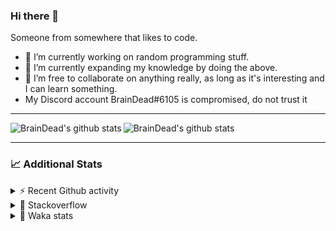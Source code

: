 ### Hi there 👋

Someone from somewhere that likes to code.

- 🔭 I’m currently working on random programming stuff.
- 🌱 I’m currently expanding my knowledge by doing the above.
- 👯 I’m free to collaborate on anything really, as long as it's interesting and I can learn something.
- My Discord account BrainDead#6105 is compromised, do not trust it
<hr>


<img alt="BrainDead's github stats" align="left" src="https://github-readme-stats.vercel.app/api?username=albertopoljak&count_private=true&show_icons=true&theme=radical&hide_border=true"/>
<img alt="BrainDead's github stats" align="left" src="https://github-readme-stats.vercel.app/api/top-langs/?username=albertopoljak&layout=compact&theme=radical&hide_border=true&card_width=250"/>
<br clear="left"/>

<hr>

### 📈 Additional Stats

<details>
  <summary>⚡ Recent Github activity</summary>
  <br/>

  <!--START_SECTION:activity-->
1. 🗣 Commented on [#30](https://github.com/albertopoljak/Licensy/issues/30) in [albertopoljak/Licensy](https://github.com/albertopoljak/Licensy)
2. ❗️ Opened issue [#30](https://github.com/albertopoljak/Licensy/issues/30) in [albertopoljak/Licensy](https://github.com/albertopoljak/Licensy)
3. 🗣 Commented on [#25](https://github.com/albertopoljak/Licensy/issues/25) in [albertopoljak/Licensy](https://github.com/albertopoljak/Licensy)
4. ❗️ Closed issue [#27](https://github.com/albertopoljak/Licensy/issues/27) in [albertopoljak/Licensy](https://github.com/albertopoljak/Licensy)
5. 🎉 Merged PR [#24](https://github.com/albertopoljak/Licensy/pull/24) in [albertopoljak/Licensy](https://github.com/albertopoljak/Licensy)
  <!--END_SECTION:activity-->
</details>

<details>
  <summary>👀 Stackoverflow</summary>

  [![Omid Nikrah StackOverflow](https://github-readme-stackoverflow.vercel.app/?userID=11311072&theme=dark)](https://stackoverflow.com/users/11311072/braindead)

</details>

<details>
  <summary>🤖 Waka stats</summary>
  <br/>

  <!--START_SECTION:waka-->
![Profile Views](http://img.shields.io/badge/Profile%20Views-6-blue)

![Lines of code](https://img.shields.io/badge/From%20Hello%20World%20I%27ve%20Written-259264%20lines%20of%20code-blue)

**🐱 My Github Data** 

> 🏆 676 Contributions in the Year 2021
 > 
> 📦 148.8 kB Used in Github's Storage 
 > 
> 💼 Opted to Hire
 > 
> 📜 33 Public Repositories 
 > 
> 🔑 8 Private Repositories  
 > 
**I'm an Early 🐤** 

```text
🌞 Morning    135 commits    ████░░░░░░░░░░░░░░░░░░░░░   18.65% 
🌆 Daytime    281 commits    █████████░░░░░░░░░░░░░░░░   38.81% 
🌃 Evening    210 commits    ███████░░░░░░░░░░░░░░░░░░   29.01% 
🌙 Night      98 commits     ███░░░░░░░░░░░░░░░░░░░░░░   13.54%

```
📅 **I'm Most Productive on Wednesday** 

```text
Monday       104 commits    ███░░░░░░░░░░░░░░░░░░░░░░   14.36% 
Tuesday      141 commits    ████░░░░░░░░░░░░░░░░░░░░░   19.48% 
Wednesday    144 commits    █████░░░░░░░░░░░░░░░░░░░░   19.89% 
Thursday     128 commits    ████░░░░░░░░░░░░░░░░░░░░░   17.68% 
Friday       72 commits     ██░░░░░░░░░░░░░░░░░░░░░░░   9.94% 
Saturday     59 commits     ██░░░░░░░░░░░░░░░░░░░░░░░   8.15% 
Sunday       76 commits     ██░░░░░░░░░░░░░░░░░░░░░░░   10.5%

```


📊 **This Week I Spent My Time On** 

```text
💬 Programming Languages: 
Python                   15 hrs 6 mins       █████████████░░░░░░░░░░░░   55.34% 
XML                      7 hrs 28 mins       ██████░░░░░░░░░░░░░░░░░░░   27.38% 
JavaScript               3 hrs 31 mins       ███░░░░░░░░░░░░░░░░░░░░░░   12.94% 
Other                    1 hr 2 mins         █░░░░░░░░░░░░░░░░░░░░░░░░   3.8% 
CSV                      7 mins              ░░░░░░░░░░░░░░░░░░░░░░░░░   0.47%

🐱‍💻 Projects: 
odoo_14_fresh            27 hrs 12 mins      █████████████████████████   99.73% 
culjak                   4 mins              ░░░░░░░░░░░░░░░░░░░░░░░░░   0.26% 
glovia_custom_addons     0 secs              ░░░░░░░░░░░░░░░░░░░░░░░░░   0.01%

💻 Operating System: 
Linux                    27 hrs 17 mins      █████████████████████████   100.0%

```

**I Mostly Code in Python** 

```text
Python                   29 repos            ████████████████████░░░░░   80.56% 
Java                     4 repos             ██░░░░░░░░░░░░░░░░░░░░░░░   11.11% 
TypeScript               1 repo              ░░░░░░░░░░░░░░░░░░░░░░░░░   2.78% 
JavaScript               1 repo              ░░░░░░░░░░░░░░░░░░░░░░░░░   2.78% 
HTML                     1 repo              ░░░░░░░░░░░░░░░░░░░░░░░░░   2.78%

```



 Last Updated on 12/11/2021
<!--END_SECTION:waka-->
</details>
